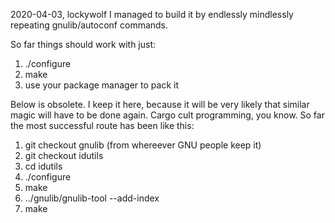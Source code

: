 2020-04-03, lockywolf
I managed to build it by endlessly mindlessly repeating 
gnulib/autoconf commands.

So far things should work with just:
1. ./configure
2. make
3. use your package manager to pack it

Below is obsolete. I keep it here, because it will be very likely
that similar magic will have to be done again. Cargo cult programming,
you know.
So far the most successful route has been like this:

1. git checkout gnulib (from whereever GNU people keep it)
2. git checkout idutils
3. cd idutils
4. ./configure
5. make
4. ../gnulib/gnulib-tool --add-index
5. make 
